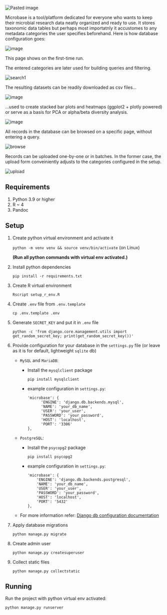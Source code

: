 ![Pasted image](https://github.com/annnkle/microbase/assets/95099151/c9c10abd-e044-4ab1-9369-f366b69b387b)

Microbase is a tool/platform dedicated for everyone who wants to keep their microbial research data neatly organized and ready to use. It stores taxonomic data tables but perhaps most importatnly it accustomes to any metadata categories the user specifies beforehand. Here is how database configuration goes:

![image](https://github.com/annnkle/microbase/assets/95099151/866e4c54-fb9d-495a-81c9-213e21aea89d)

This page shows on the first-time run.

The entered categories are later used for building queries and filtering.

![search1](https://github.com/annnkle/microbase/assets/95099151/c8f59374-d3f3-400e-9b9b-adeb125e68f9)

The resulting datasets can be readily downloaded as csv files...

![image](https://github.com/annnkle/microbase/assets/95099151/3050c765-4041-40e7-b015-887f60d6ab34)

...used to create stacked bar plots and heatmaps (ggplot2 + plotly powered) or serve as a basis for PCA or alpha/beta diversity analysis.

![image](https://github.com/annnkle/microbase/assets/95099151/608364fe-b810-4888-9509-149671e8ea7c)

All records in the database can be browsed on a specific page, without entering a query.

![browse](https://github.com/annnkle/microbase/assets/95099151/001b12ac-3205-43ae-b90f-077445bdecb3)

Records can be uploaded one-by-one or in batches. In the former case, the upload form conveiniently adjusts to the categories configured in the setup.

![upload](https://github.com/annnkle/microbase/assets/95099151/5cab416a-cb4b-43c6-9b9b-23be39c3d527)


## Requirements

1. Python 3.9 or higher
2. R ~ 4
3. Pandoc

## Setup

1. Create python virtual environment and activate it

   `python -m venv venv && source venv/bin/activate` (on Linux)

   **(Run all python commands with virtual env activated.)**

2. Install python dependencies

   `pip install -r requirements.txt`

3. Create R virtual environment

   `Rscript setup_r_env.R`

4. Create `.env` file from `.env.template`

   `cp .env.template .env`

5. Generate `SECRET_KEY` and put it in `.env` file

   `python -c 'from django.core.management.utils import get_random_secret_key; print(get_random_secret_key())'`

6. Provide configuration for your database in the `settings.py` file (or leave as it is for default, lightweight `sqlite` db)

   - `MySQL` and `MariaDB`:

     - Install the `mysqlclient` package

       `pip install mysqlclient`

     - example configuration in `settings.py`:

       ```{python}
       'microbase': {
             'ENGINE': 'django.db.backends.mysql',
             'NAME': 'your_db_name',
             'USER': 'your_user',
             'PASSWORD': 'your_password',
             'HOST': 'localhost',
             'PORT': '3306'
       },
       ```

   - `PostgreSQL`:

     - Install the `psycopg2` package

       `pip install psycopg2`

     - example configuration in `settings.py`:

       ```{python}
       'microbase': {
           'ENGINE': 'django.db.backends.postgresql',
           'NAME': 'your_db_name',
           'USER': 'your_user',
           'PASSWORD': 'your_password',
           'HOST': 'localhost',
           'PORT': '5432'
       },
       ```

   - For more information refer: [Django db configuration documentation](https://docs.djangoproject.com/en/4.1/ref/databases/)

7. Apply database migrations

   `python manage.py migrate`

8. Create admin user

   `python manage.py createsuperuser`

9. Collect static files

   `python manage.py collectstatic`

## Running

Run the project with python virtual env activated:

`python manage.py runserver`
